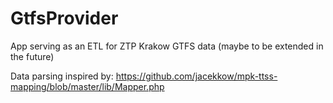 # GtfsProvider
App serving as an ETL for ZTP Krakow GTFS data (maybe to be extended in the future)

Data parsing inspired by: https://github.com/jacekkow/mpk-ttss-mapping/blob/master/lib/Mapper.php